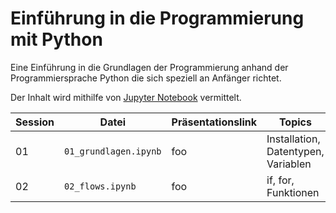 # Einführung in die Programmierung mit Python

Eine Einführung in die Grundlagen der Programmierung anhand der Programmiersprache Python die sich speziell an Anfänger richtet.

Der Inhalt wird mithilfe von [Jupyter Notebook](https://jupyter.org/) vermittelt.

Session | Datei | Präsentationslink |Topics
--- | --- | --- | ---
01 | `01_grundlagen.ipynb` | foo | Installation, Datentypen, Variablen
02 | `02_flows.ipynb` | foo |  if, for, Funktionen
